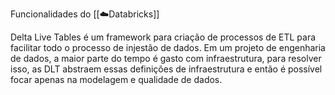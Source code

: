 Funcionalidades do [[☁️Databricks]]

Delta Live Tables é um framework para criação de processos de ETL para facilitar todo o processo de injestão de dados. Em um projeto de engenharia de dados, a maior parte do tempo é gasto com infraestrutura, para resolver isso, as DLT abstraem essas definições de infraestrutura e então é possível focar apenas na modelagem e qualidade de dados.